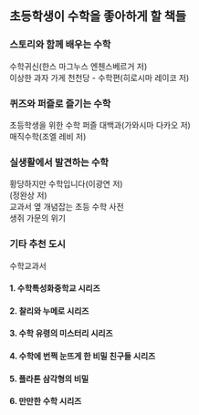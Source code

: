 ## 초등학생이 수학을 좋아하게 할 책들  
### 스토리와 함께 배우는 수학  
수학귀신(한스 마그누스 엔첸스베르거 저)  
이상한 과자 가게 천천당 -  수학편(히로시마 레이코 저)  
### 퀴즈와 퍼즐로 즐기는 수학  
초등학생을 위한 수학 퍼즐 대백과(가와시마 다카오 저)  
매직수학(조엘 레비 저)  
### 실생활에서 발견하는 수학  
황당하지만 수학입니다(이광연 저)  
(정완상 저)  
교과서 옆 개념잡는 초등 수학 사전  
생쥐 가문의 위기  
### 기타 추천 도시  
수학교과서  
  
#### 1. 수학특성화중학교 시리즈  
#### 2. 찰리와 누메로 시리즈  
#### 3. 수학 유령의 미스터리 시리즈  
#### 4. 수학에 번쩍 눈뜨게 한 비밀 친구들 시리즈  
#### 5. 플라톤 삼각형의 비밀  
#### 6. 만만한 수학 시리즈  
